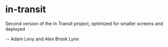 # in-transit
Second version of the In Transit project, optimized for smaller screens and deployed

-- Adam Levy and Alex Brook Lynn

